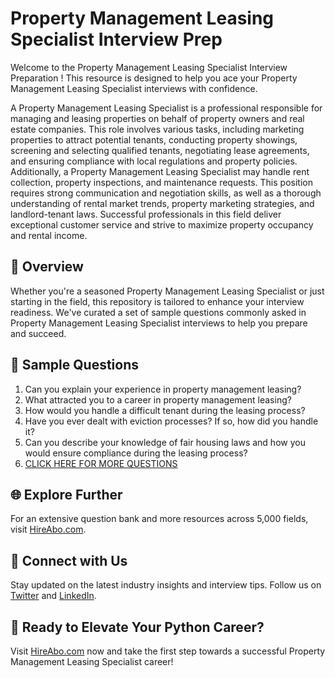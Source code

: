 # Property Management Leasing Specialist Interview Prep

Welcome to the Property Management Leasing Specialist Interview Preparation ! This resource is designed to help you ace your Property Management Leasing Specialist interviews with confidence.

A Property Management Leasing Specialist is a professional responsible for managing and leasing properties on behalf of property owners and real estate companies. This role involves various tasks, including marketing properties to attract potential tenants, conducting property showings, screening and selecting qualified tenants, negotiating lease agreements, and ensuring compliance with local regulations and property policies. Additionally, a Property Management Leasing Specialist may handle rent collection, property inspections, and maintenance requests. This position requires strong communication and negotiation skills, as well as a thorough understanding of rental market trends, property marketing strategies, and landlord-tenant laws. Successful professionals in this field deliver exceptional customer service and strive to maximize property occupancy and rental income.

## 🚀 Overview

Whether you're a seasoned Property Management Leasing Specialist or just starting in the field, this repository is tailored to enhance your interview readiness. We've curated a set of sample questions commonly asked in Property Management Leasing Specialist interviews to help you prepare and succeed.

## 📝 Sample Questions

1. Can you explain your experience in property management leasing?
2. What attracted you to a career in property management leasing?
3. How would you handle a difficult tenant during the leasing process?
4. Have you ever dealt with eviction processes? If so, how did you handle it?
5. Can you describe your knowledge of fair housing laws and how you would ensure compliance during the leasing process?
6. [CLICK HERE FOR MORE QUESTIONS](https://hireabo.com/job/21_1_27/Property%20Management%20Leasing%20Specialist)

## 🌐 Explore Further

For an extensive question bank and more resources across 5,000 fields, visit [HireAbo.com](https://www.hireabo.com).

## 📱 Connect with Us

Stay updated on the latest industry insights and interview tips. Follow us on [Twitter](https://twitter.com/hireabo) and [LinkedIn](https://www.linkedin.com/in/hire-abo-3609972a8/).

## 🚀 Ready to Elevate Your Python Career?

Visit [HireAbo.com](https://www.hireabo.com) now and take the first step towards a successful Property Management Leasing Specialist career!